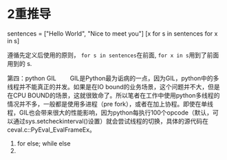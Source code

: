# 2重推导
sentences = ["Hello World", "Nice to meet you"]
[x for s in sentences for x in s]

遵循先定义后使用的原则， `for s in sentences`在前面, `for x in s`用到了前面用到的 s.

第四：python GIL
　　GIL是Python最为诟病的一点，因为GIL，python中的多线程并不能真正的并发。如果是在IO bound的业务场景，这个问题并不大，但是在CPU BOUND的场景，这就很致命了。所以笔者在工作中使用python多线程的情况并不多，一般都是使用多进程（pre fork），或者在加上协程。即使在单线程，GIL也会带来很大的性能影响，因为python每执行100个opcode（默认，可以通过sys.setcheckinterval()设置）就会尝试线程的切换，具体的源代码在ceval.c::PyEval_EvalFrameEx。


1. for else; while else
1. 